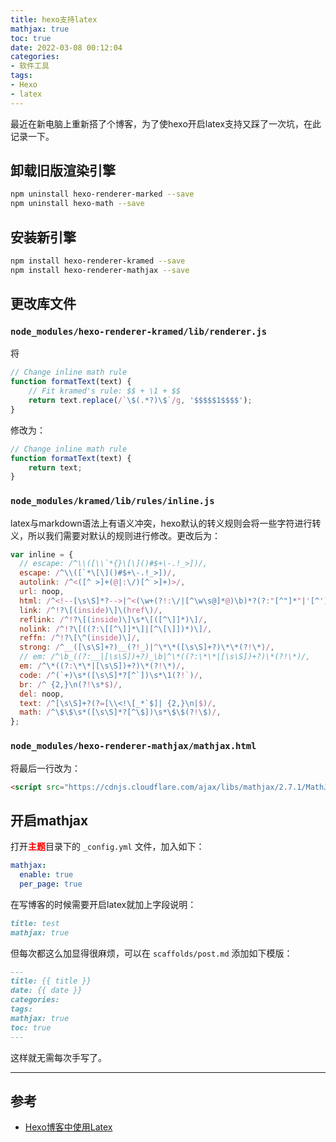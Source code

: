 ```yaml
---
title: hexo支持latex
mathjax: true
toc: true
date: 2022-03-08 00:12:04
categories:
- 软件工具
tags:
- Hexo
- latex
---
```

最近在新电脑上重新搭了个博客，为了使hexo开启latex支持又踩了一次坑，在此记录一下。

<!--more-->

## 卸载旧版渲染引擎
```bash
npm uninstall hexo-renderer-marked --save
npm uninstall hexo-math --save
```

## 安装新引擎
```bash
npm install hexo-renderer-kramed --save
npm install hexo-renderer-mathjax --save
```

## 更改库文件

### `node_modules/hexo-renderer-kramed/lib/renderer.js`
将
```javascript
// Change inline math rule
function formatText(text) {
    // Fit kramed's rule: $$ + \1 + $$
    return text.replace(/`\$(.*?)\$`/g, '$$$$$1$$$$');
}
```
修改为：
```javascript
// Change inline math rule
function formatText(text) {
    return text;
}
```

### `node_modules/kramed/lib/rules/inline.js`
latex与markdown语法上有语义冲突，hexo默认的转义规则会将一些字符进行转义，所以我们需要对默认的规则进行修改。更改后为：
```javascript
var inline = {
  // escape: /^\\([\\`*{}\[\]()#$+\-.!_>])/,
  escape: /^\\([`*\[\]()#$+\-.!_>])/,
  autolink: /^<([^ >]+(@|:\/)[^ >]+)>/,
  url: noop,
  html: /^<!--[\s\S]*?-->|^<(\w+(?!:\/|[^\w\s@]*@)\b)*?(?:"[^"]*"|'[^']*'|[^'">])*?>([\s\S]*?)?<\/\1>|^<(\w+(?!:\/|[^\w\s@]*@)\b)(?:"[^"]*"|'[^']*'|[^'">])*?>/,
  link: /^!?\[(inside)\]\(href\)/,
  reflink: /^!?\[(inside)\]\s*\[([^\]]*)\]/,
  nolink: /^!?\[((?:\[[^\]]*\]|[^\[\]])*)\]/,
  reffn: /^!?\[\^(inside)\]/,
  strong: /^__([\s\S]+?)__(?!_)|^\*\*([\s\S]+?)\*\*(?!\*)/,
  // em: /^\b_((?:__|[\s\S])+?)_\b|^\*((?:\*\*|[\s\S])+?)\*(?!\*)/,
  em: /^\*((?:\*\*|[\s\S])+?)\*(?!\*)/,
  code: /^(`+)\s*([\s\S]*?[^`])\s*\1(?!`)/,
  br: /^ {2,}\n(?!\s*$)/,
  del: noop,
  text: /^[\s\S]+?(?=[\\<!\[_*`$]| {2,}\n|$)/,
  math: /^\$\$\s*([\s\S]*?[^\$])\s*\$\$(?!\$)/,
};
```

### `node_modules/hexo-renderer-mathjax/mathjax.html`
将最后一行改为：
```html
<script src="https://cdnjs.cloudflare.com/ajax/libs/mathjax/2.7.1/MathJax.js?config=TeX-MML-AM_CHTML"></script>
```

## 开启mathjax
打开<font color="red">**主题**</font>目录下的 `_config.yml` 文件，加入如下：
```yaml
mathjax:
  enable: true
  per_page: true
```

在写博客的时候需要开启latex就加上字段说明：
```markdown
title: test
mathjax: true
```
但每次都这么加显得很麻烦，可以在 `scaffolds/post.md` 添加如下模版：
```markdown
---
title: {{ title }}
date: {{ date }}
categories: 
tags:
mathjax: true
toc: true
---
```
这样就无需每次手写了。
___

## 参考
- [Hexo博客中使用Latex](https://blog.csdn.net/weixin_44191286/article/details/102702479)
